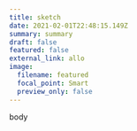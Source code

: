 ```yaml
---
title: sketch
date: 2021-02-01T22:48:15.149Z
summary: summary
draft: false
featured: false
external_link: allo
image:
  filename: featured
  focal_point: Smart
  preview_only: false
---
```

body